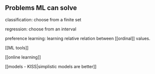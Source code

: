## Problems ML can solve

classification: choose from a finite set

regression: choose from an interval

preference learning: learning relative relation between [[ordinal]] values.

[[ML tools]]

[[online learning]]

[[models - KISS|simplistic models are better]]